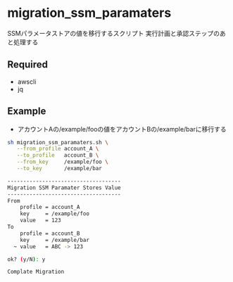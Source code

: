 # migration_ssm_paramaters
SSMパラメータストアの値を移行するスクリプト
実行計画と承認ステップのあと処理する

## Required
* awscli
* jq

## Example
* アカウントAの/example/fooの値をアカウントBの/example/barに移行する

```bash
sh migration_ssm_paramaters.sh \
   --from_profile account_A \
   --to_profile   account_B \
   --from_key     /example/foo \
   --to_key       /example/bar
```

```bash
------------------------------------
Migration SSM Paramater Stores Value
------------------------------------
From
    profile = account_A
    key     = /example/foo
    value   = 123
To
    profile = account_B
    key     = /example/bar
  ~ value   = ABC -> 123

ok? (y/N): y

Complate Migration
```
